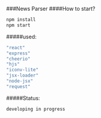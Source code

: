 ###News Parser
####How to start? 
```sh
npm install
npm start
```
#####used:
```sh
"react"
"express"
"cheerio"
"hjs"
"iconv-lite"
"jsx-loader"
"node-jsx"
"request"
```
#####Status:
```sh
developing in progress
```